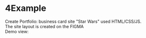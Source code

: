 # 4Example
Create Portfolio: business card site "Star Wars" used HTML/CSS/JS. <br>
The site layout is created on the FIGMA <br>
Demo view: 

